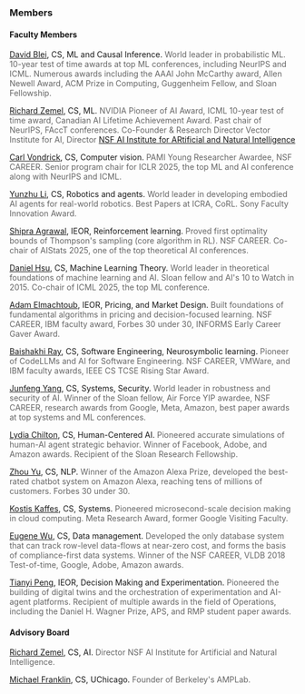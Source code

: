 ### Members

#### Faculty Members

<a href="https://www.cs.columbia.edu/~blei/" target="_blank" rel="noopener noreferrer">David Blei</a>, CS, ML and Causal Inference. <span style="color: #666666;">World leader in probabilistic ML.  10-year test of time awards at top ML conferences, including NeurIPS and ICML.  Numerous awards including the AAAI  John McCarthy award, Allen Newell Award, ACM Prize in Computing, Guggenheim Fellow, and Sloan Fellowship.</span><br>

[Richard Zemel](https://www.cs.columbia.edu/~zemel/), CS, ML. <span style="color: #666666;">NVIDIA Pioneer of AI Award, ICML 10-year test of time award, Canadian AI Lifetime Achievement Award.  Past chair of NeurIPS, FAccT conferences. Co-Founder & Research Director Vector Institute for AI, Director [NSF AI Institute for ARtificial and Natural Intelligence](https://arni-institute.org/)</span>

<a href="https://cs.columbia.edu/~vondrick" target="_blank" rel="noopener noreferrer">Carl Vondrick</a>, CS, Computer vision. <span style="color: #666666;">PAMI Young Researcher Awardee, NSF CAREER.  Senior program chair for ICLR 2025, the top ML and AI conference along with NeurIPS and ICML.</span><br>

<a href="https://yunzhuli.github.io/" target="_blank" rel="noopener noreferrer">Yunzhu Li</a>, CS, Robotics and agents. <span style="color: #666666;">World leader in developing embodied AI agents for real-world robotics. Best Papers at ICRA, CoRL. Sony Faculty Innovation Award.</span><br>


<a href="http://columbia.edu/~sa3305" target="_blank" rel="noopener noreferrer">Shipra Agrawal</a>, IEOR, Reinforcement learning. <span style="color: #666666;">Proved first optimality bounds of Thompson's sampling (core algorithm in RL). NSF CAREER. Co-chair of AIStats 2025, one of the top theoretical AI conferences.</span><br>

<a href="https://www.cs.columbia.edu/~djhsu/" target="_blank" rel="noopener noreferrer">Daniel Hsu</a>, CS, Machine Learning Theory. <span style="color: #666666;">World leader in theoretical foundations of machine learning and AI. Sloan fellow and AI's 10 to Watch in 2015. Co-chair of ICML 2025, the top ML conference.</span><br>


<a href="https://www.columbia.edu/~ae2516/" target="_blank" rel="noopener noreferrer">Adam Elmachtoub</a>, IEOR, Pricing, and Market Design. <span style="color: #666666;">Built foundations of fundamental algorithms in pricing and decision-focused learning. NSF CAREER, IBM faculty award, Forbes 30 under 30, INFORMS Early Career Gaver Award.</span><br>


<a href="http://rayb.info" target="_blank" rel="noopener noreferrer">Baishakhi Ray</a>, CS, Software Engineering, Neurosymbolic learning. <span style="color: #666666;">Pioneer of CodeLLMs and AI for Software Engineering. NSF CAREER, VMWare, and IBM faculty awards, IEEE CS TCSE Rising Star Award.</span><br>

<a href="https://www.cs.columbia.edu/~junfeng/" target="_blank" rel="noopener noreferrer">Junfeng Yang</a>, CS, Systems, Security. <span style="color: #666666;">World leader in robustness and security of AI. Winner of the Sloan fellow, Air Force YIP awardee, NSF CAREER, research awards from Google, Meta, Amazon, best paper awards at top systems and ML conferences.</span><br>


<a href="https://www.cs.columbia.edu/~chilton/chilton.html" target="_blank" rel="noopener noreferrer">Lydia Chilton</a>, CS, Human-Centered AI. <span style="color: #666666;">Pioneered accurate simulations of human-AI agent strategic behavior. Winner of Facebook, Adobe, and Amazon awards. Recipient of the Sloan Research Fellowship.</span><br>

<a href="https://www.cs.columbia.edu/~zhouyu/" target="_blank" rel="noopener noreferrer">Zhou Yu</a>, CS, NLP. <span style="color: #666666;">Winner of the Amazon Alexa Prize, developed the best-rated chatbot system on Amazon Alexa, reaching tens of millions of customers. Forbes 30 under 30.</span><br>

<a href="https://www.cs.columbia.edu/~kkaffes/index.html" target="_blank" rel="noopener noreferrer">Kostis Kaffes</a>, CS, Systems. <span style="color: #666666;">Pioneered microsecond-scale decision making in cloud computing. Meta Research Award, former Google Visiting Faculty.</span><br>


<a href="https://eugenewu.net" target="_blank" rel="noopener noreferrer">Eugene Wu</a>, CS, Data management. <span style="color: #666666;">Developed the only database system that can track row-level data-flows at near-zero cost, and forms the basis of compliance-first data systems. Winner of the NSF CAREER, VLDB 2018 Test-of-time, Google, Adobe, Amazon awards.</span><br>

<a href="https://tianyipeng.github.io/" target="_blank" rel="noopener noreferrer">Tianyi Peng</a>, IEOR, Decision Making and Experimentation. <span style="color: #666666;">Pioneered the building of digital twins and the orchestration of experimentation and AI-agent platforms. Recipient of multiple awards in the field of Operations, including the Daniel H. Wagner Prize, APS, and RMP student paper awards.</span><br>










#### Advisory Board

<a href="https://www.cs.columbia.edu/~zemel/" target="_blank" rel="noopener noreferrer">Richard Zemel</a>, CS, AI. <span style="color: #666666;">Director NSF AI Institute for Artificial and Natural Intelligence.</span><br>

<a href="https://cs.uchicago.edu/people/michael-franklin/" target="_blank" rel="noopener noreferrer">Michael Franklin</a>, CS, UChicago. <span style="color: #666666;">Founder of Berkeley's AMPLab.</span><br>
